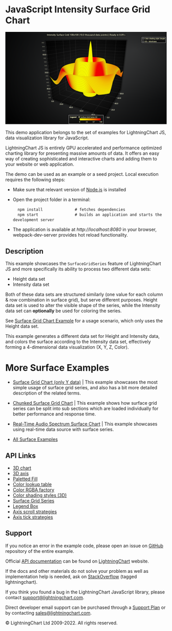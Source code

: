 # JavaScript Intensity Surface Grid Chart

![JavaScript Intensity Surface Grid Chart](surfaceIntensityGrid-darkGold.png)

This demo application belongs to the set of examples for LightningChart JS, data visualization library for JavaScript.

LightningChart JS is entirely GPU accelerated and performance optimized charting library for presenting massive amounts of data. It offers an easy way of creating sophisticated and interactive charts and adding them to your website or web application.

The demo can be used as an example or a seed project. Local execution requires the following steps:

-   Make sure that relevant version of [Node.js](https://nodejs.org/en/download/) is installed
-   Open the project folder in a terminal:

          npm install              # fetches dependencies
          npm start                # builds an application and starts the development server

-   The application is available at _http://localhost:8080_ in your browser, webpack-dev-server provides hot reload functionality.


## Description

This example showcases the `SurfaceGridSeries` feature of LightningChart JS and more specifically its ability to process two different data sets:

-   Height data set
-   Intensity data set

Both of these data sets are structured similarly (one value for each column & row combination in surface grid), but serve different purposes. Height data set is used to alter the visible shape of the series, while the Intensity data set can **optionally** be used for coloring the series.

See [Surface Grid Chart Example](https://lightningchart.com/lightningchart-js-interactive-examples/examples/lcjs-example-0912-surfaceGrid.html) for a usage scenario, which only uses the Height data set.

This example generates a different data set for Height and Intensity data, and colors the surface according to the Intensity data set, effectively forming a 4-dimensional data visualization (X, Y, Z, Color).

# More Surface Examples

-   [Surface Grid Chart (only Y data)](https://lightningchart.com/lightningchart-js-interactive-examples/examples/lcjs-example-0912-surfaceGrid.html) | This example showcases the most simple usage of surface grid series, and also has a bit more detailed description of the related terms.

-   [Chunked Surface Grid Chart](https://lightningchart.com/lightningchart-js-interactive-examples/examples/lcjs-example-0916-surfaceChunkLoad.html) | This example shows how surface grid series can be split into sub sections which are loaded individually for better performance and response time.

-   [Real-Time Audio Spectrum Surface Chart](https://lightningchart.com/lightningchart-js-interactive-examples/examples/lcjs-example-0913-surfaceScrollingGrid.html) | This example showcases using real-time data source with surface series.

-   [All Surface Examples](https://lightningchart.com/lightningchart-js-interactive-examples/search.html?t=surface)


## API Links

* [3D chart]
* [3D axis]
* [Paletted Fill]
* [Color lookup table]
* [Color RGBA factory]
* [Color shading styles (3D)]
* [Surface Grid Series]
* [Legend Box]
* [Axis scroll strategies]
* [Axis tick strategies]


## Support

If you notice an error in the example code, please open an issue on [GitHub][0] repository of the entire example.

Official [API documentation][1] can be found on [LightningChart][2] website.

If the docs and other materials do not solve your problem as well as implementation help is needed, ask on [StackOverflow][3] (tagged lightningchart).

If you think you found a bug in the LightningChart JavaScript library, please contact support@lightningchart.com.

Direct developer email support can be purchased through a [Support Plan][4] or by contacting sales@lightningchart.com.

[0]: https://github.com/Arction/
[1]: https://lightningchart.com/lightningchart-js-api-documentation/
[2]: https://lightningchart.com
[3]: https://stackoverflow.com/questions/tagged/lightningchart
[4]: https://lightningchart.com/support-services/

© LightningChart Ltd 2009-2022. All rights reserved.


[3D chart]: https://lightningchart.com/js-charts/api-documentation/v5.0.1/classes/Chart3D.html
[3D axis]: https://lightningchart.com/js-charts/api-documentation/v5.0.1/classes/Axis3D.html
[Paletted Fill]: https://lightningchart.com/js-charts/api-documentation/v5.0.1/classes/PalettedFill.html
[Color lookup table]: https://lightningchart.com/js-charts/api-documentation/v5.0.1/classes/LUT.html
[Color RGBA factory]: https://lightningchart.com/js-charts/api-documentation/v5.0.1/functions/ColorRGBA.html
[Color shading styles (3D)]: https://lightningchart.com/js-charts/api-documentation/v5.0.1/variables/ColorShadingStyles.html
[Surface Grid Series]: https://lightningchart.com/js-charts/api-documentation/v5.0.1/classes/SurfaceGridSeries3D.html
[Legend Box]: https://lightningchart.com/js-charts/api-documentation/v5.0.1/classes/Chart.html#addLegendBox
[Axis scroll strategies]: https://lightningchart.com/js-charts/api-documentation/v5.0.1/variables/AxisScrollStrategies.html
[Axis tick strategies]: https://lightningchart.com/js-charts/api-documentation/v5.0.1/variables/AxisTickStrategies.html

